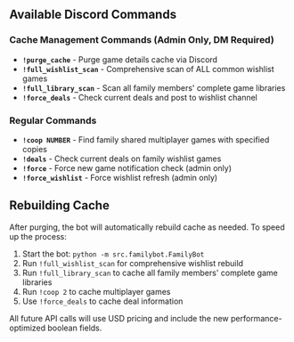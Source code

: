 ## Available Discord Commands

### Cache Management Commands (Admin Only, DM Required)
- **`!purge_cache`** - Purge game details cache via Discord
- **`!full_wishlist_scan`** - Comprehensive scan of ALL common wishlist games
- **`!full_library_scan`** - Scan all family members' complete game libraries
- **`!force_deals`** - Check current deals and post to wishlist channel

### Regular Commands
- **`!coop NUMBER`** - Find family shared multiplayer games with specified copies
- **`!deals`** - Check current deals on family wishlist games
- **`!force`** - Force new game notification check (admin only)
- **`!force_wishlist`** - Force wishlist refresh (admin only)

## Rebuilding Cache

After purging, the bot will automatically rebuild cache as needed. To speed up the process:

1. Start the bot: `python -m src.familybot.FamilyBot`
2. Run `!full_wishlist_scan` for comprehensive wishlist rebuild
3. Run `!full_library_scan` to cache all family members' complete game libraries
4. Run `!coop 2` to cache multiplayer games
5. Use `!force_deals` to cache deal information

All future API calls will use USD pricing and include the new performance-optimized boolean fields.
